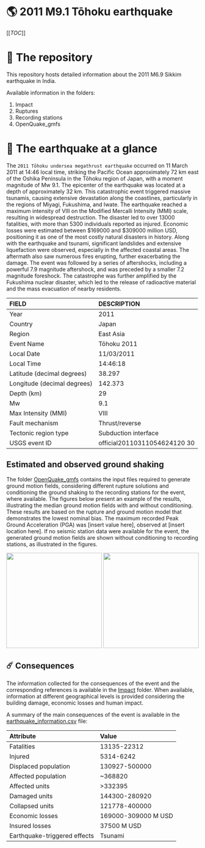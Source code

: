 # 🌎 2011 M9.1 Tōhoku earthquake
[[_TOC_]]

# 📂 The repository

This repository hosts detailed information about the 2011 M6.9 Sikkim earthquake in India.

Available information in the folders:

1. Impact
2. Ruptures
3. Recording stations
4. OpenQuake_gmfs


# 🚀 The earthquake at a glance 

The `2011 Tōhoku undersea megathrust earthquake` occurred on 11 March 2011 at 14:46 local time, striking the Pacific Ocean approximately 72 km east of the Oshika Peninsula in the Tōhoku region of Japan, with a moment magnitude of Mw 9.1. The epicenter of the earthquake was located at a depth of approximately 32 km. This catastrophic event triggered massive tsunamis, causing extensive devastation along the coastlines, particularly in the regions of Miyagi, Fukushima, and Iwate. The earthquake reached a maximum intensity of VIII on the Modified Mercalli Intensity (MMI) scale, resulting in widespread destruction. The disaster led to over 13000 fatalities, with more than 5300 individuals reported as injured. Economic losses were estimated between $169000 and $309000 million USD, positioning it as one of the most costly natural disasters in history. Along with the earthquake and tsunami, significant landslides and extensive liquefaction were observed, especially in the affected coastal areas. The aftermath also saw numerous fires erupting, further exacerbating the damage. The event was followed by a series of aftershocks, including a powerful 7.9 magnitude aftershock, and was preceded by a smaller 7.2 magnitude foreshock. The catastrophe was further amplified by the Fukushima nuclear disaster, which led to the release of radioactive material and the mass evacuation of nearby residents.

| FIELD | DESCRIPTION |
|:-------|:-------------|
| Year | 2011 |
| Country | Japan |
| Region | East Asia |
| Event Name | Tōhoku 2011 |
| Local Date | 11/03/2011 |
| Local Time | 14:46:18 |
| Latitude (decimal degrees) | 38.297 |
| Longitude (decimal degrees) | 142.373 |
| Depth (km) | 29 |
| Mw | 9.1 |
| Max Intensity (MMI) | VIII |
| Fault mechanism | Thrust/reverse |
| Tectonic region type | Subduction interface |
| USGS event ID | official20110311054624120 30 |

## Estimated and observed ground shaking

The folder [OpenQuake_gmfs](./OpenQuake_gmfs/) contains the input files required to generate ground motion fields, considering different rupture solutions and conditioning the ground shaking to the recording stations for the event, where available. The figures below present an example of the results, illustrating the median ground motion fields with and without conditioning. These results are based on the rupture and ground motion model that demonstrates the lowest nominal bias. The maximum recorded Peak Ground Acceleration (PGA) was [insert value here], observed at [insert location here]. If no seismic station data were available for the event, the generated ground motion fields are shown without conditioning to recording stations, as illustrated in the figures.

<img src="./OpenQuake_gmfs/median_gmf_stations_none.png" height="250">
<img src="./OpenQuake_gmfs/median_gmf_stations_seismic.png" height="250">

## ☄️ Consequences

The information collected for the consequences of the event and the corresponding references is available in the [Impact](./Impact) folder. When available, information at different geographical levels is provided considering the building damage, economic losses and human impact.

A summary of the main consequences of the event is available in the [earthquake_information.csv](./earthquake_information.csv) file:

| Attribute | Value |
|:-------|:-------------|
| Fatalities | 13135-22312 |
| Injured | 5314-6242 |
| Displaced population | 130927-500000 |
| Affected population | ~368820 |
| Affected units | >332395 |
| Damaged units | 144300-280920 |
| Collapsed units | 121778-400000 |
| Economic losses | 169000-309000 M USD |
| Insured losses | 37500 M USD |
| Earthquake-triggered effects | Tsunami |